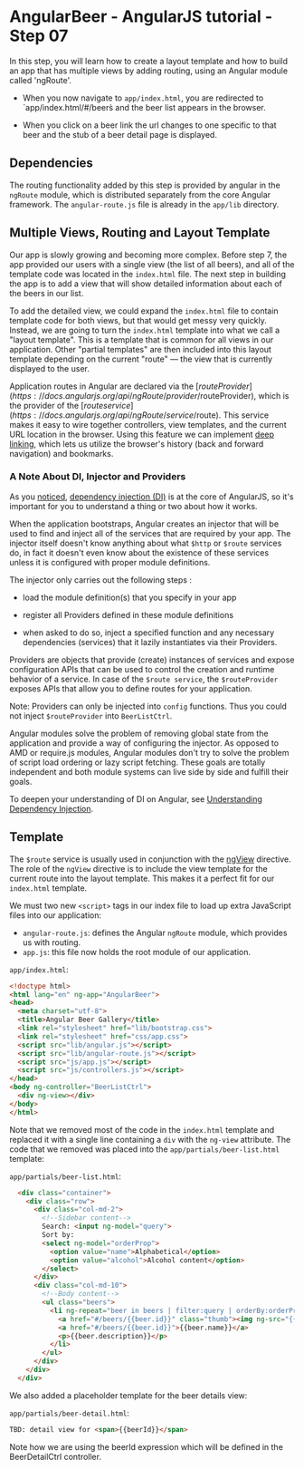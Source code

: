 # AngularBeer - AngularJS tutorial - Step 07 #

In this step, you will learn how to create a layout template and how to build an app that has multiple views by adding routing, using an 
Angular module called 'ngRoute'.

* When you now navigate to `app/index.html`, you are redirected to `app/index.html/#/beers̀ and the beer list appears in the browser.

* When you click on a beer link the url changes to one specific to that beer and the stub of a beer detail page is displayed.


## Dependencies ##

The routing functionality added by this step is provided by angular in the `ngRoute` module, which is distributed separately from the 
core Angular framework. The `angular-route.js` file is already in the `app/lib` directory.


## Multiple Views, Routing and Layout Template ##

Our app is slowly growing and becoming more complex. Before step 7, the app provided our users with a single view (the list of all beers), and all of the template code was located in the `index.html` file. The next step in building the app is to add a view that will show detailed information about each of the beers in our list.

To add the detailed view, we could expand the `index.html` file to contain template code for both views, but that would get messy very quickly. Instead, we are going to turn the `index.html` template into what we call a "layout template". This is a template that is common for all views in our application. Other "partial templates" are then included into this layout template depending on the current "route" — the view that is currently displayed to the user.

Application routes in Angular are declared via the [$routeProvider](https://docs.angularjs.org/api/ngRoute/provider/$routeProvider), which is the provider of the [$route service](https://docs.angularjs.org/api/ngRoute/service/$route). This service makes it easy to wire together controllers, view templates, and the current URL location in the browser. Using this feature we can implement [deep linking](http://en.wikipedia.org/wiki/Deep_linking), which lets us utilize the browser's history (back and forward navigation) and bookmarks.

### A Note About DI, Injector and Providers ###

As you [noticed](../step-05/), [dependency injection (DI)](https://docs.angularjs.org/guide/di) is at the core of AngularJS, so it's important for you to understand a thing or two about how it works.

When the application bootstraps, Angular creates an injector that will be used to find and inject all of the services that are required by your app. The injector itself doesn't know anything about what `$http` or `$route` services do, in fact it doesn't even know about the existence of these services unless it is configured with proper module definitions.

The injector only carries out the following steps :

* load the module definition(s) that you specify in your app

* register all Providers defined in these module definitions

* when asked to do so, inject a specified function and any necessary dependencies (services) that it lazily instantiates via their Providers.

Providers are objects that provide (create) instances of services and expose configuration APIs that can be used to control the creation and runtime behavior of a service. In case of the `$route service`, the `$routeProvider` exposes APIs that allow you to define routes for your application.

Note: Providers can only be injected into `config` functions. Thus you could not inject `$routeProvider` into `BeerListCtrl`.

Angular modules solve the problem of removing global state from the application and provide a way of configuring the injector. As opposed to AMD or require.js modules, Angular modules don't try to solve the problem of script load ordering or lazy script fetching. These goals are totally independent and both module systems can live side by side and fulfill their goals.

To deepen your understanding of DI on Angular, see [Understanding Dependency Injection](https://github.com/angular/angular.js/wiki/Understanding-Dependency-Injection).

## Template ##

The `$route` service is usually used in conjunction with the [ngView](https://docs.angularjs.org/api/ngRoute/directive/ngView) directive. 
The role of the `ngView` directive is to include the view template for the current route into the layout template. 
This makes it a perfect fit for our `index.html` template.

We must two new `<script>` tags in our index file to load up extra JavaScript files into our application:

* `angular-route.js`: defines the Angular `ngRoute` module, which provides us with routing.
* `app.js`: this file now holds the root module of our application.

`app/index.html`:

```html
<!doctype html>
<html lang="en" ng-app="AngularBeer">
<head>
  <meta charset="utf-8">
  <title>Angular Beer Gallery</title>
  <link rel="stylesheet" href="lib/bootstrap.css">
  <link rel="stylesheet" href="css/app.css">
  <script src="lib/angular.js"></script>
  <script src="lib/angular-route.js"></script>
  <script src="js/app.js"></script>
  <script src="js/controllers.js"></script>
</head>
<body ng-controller="BeerListCtrl">
  <div ng-view></div>
</body>
</html>
```

Note that we removed most of the code in the `index.html` template and replaced it with a single line containing a `div` with the `ng-view` attribute. The code that we removed was placed into the `app/partials/beer-list.html` template:

`app/partials/beer-list.html`:

```html
  <div class="container">
    <div class="row">
      <div class="col-md-2">
        <!--Sidebar content-->
        Search: <input ng-model="query">
        Sort by:
        <select ng-model="orderProp">
          <option value="name">Alphabetical</option>
          <option value="alcohol">Alcohol content</option>
        </select>
      </div>
      <div class="col-md-10">
        <!--Body content-->
        <ul class="beers">
          <li ng-repeat="beer in beers | filter:query | orderBy:orderProp" class="thumbnail">
            <a href="#/beers/{{beer.id}}" class="thumb"><img ng-src="{{beer.img}}"></a>
            <a href="#/beers/{{beer.id}}">{{beer.name}}</a>
            <p>{{beer.description}}</p>
          </li>
        </ul>
      </div>
    </div>
  </div>
```

We also added a placeholder template for the beer details view:

`app/partials/beer-detail.html`:

```html
TBD: detail view for <span>{{beerId}}</span>
```

Note how we are using the beerId expression which will be defined in the BeerDetailCtrl controller.